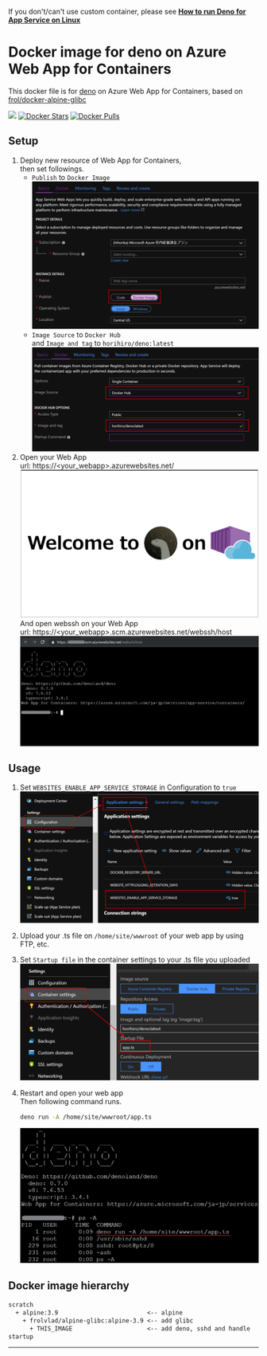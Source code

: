 If you don't/can't use custom container, please see **[How to run Deno for App Service on Linux](./for_blessedimages/README.md)**

# Docker image for deno on Azure Web App for Containers
This docker file is  for [deno](https://github.com/denoland/deno/) on Azure Web App for Containers, based on [frol/docker-alpine-glibc
](https://github.com/frol/docker-alpine-glibc)

[![](https://images.microbadger.com/badges/image/horihiro/deno.svg)](https://microbadger.com/images/horihiro/deno "Get your own image badge on microbadger.com")
[![Docker Stars](https://img.shields.io/docker/stars/horihiro/deno.svg?style=flat-square)](https://hub.docker.com/r/horihiro/deno/)
[![Docker Pulls](https://img.shields.io/docker/pulls/horihiro/deno.svg?style=flat-square)](https://hub.docker.com/r/horihiro/deno/)

## Setup

1. Deploy new resource of Web App for Containers,<br>
   then set followings.
    - `Publish` to `Docker Image`<br>
  ![./deploy_settings_publish.png](./deploy_settings_publish.png)
    - `Image Source` to `Docker Hub`<br>
    and `Image and tag` to `horihiro/deno:latest`<br>
  ![./deploy_settings_container.png](./deploy_settings_container.png)
1. Open your Web App<br>
  url: https://\<your_webapp>.azurewebsites.net/
  ![./deno_on_webapp.png](./deno_on_webapp.png)
  And open webssh on your Web App<br>
  url: https://\<your_webapp>.scm.azurewebsites.net/webssh/host
  ![./webssh_on_webapp.png](./webssh_on_webapp.png)

## Usage

1. Set `WEBSITES_ENABLE_APP_SERVICE_STORAGE` in Configuration to `true`
![./application_settings.png](./application_settings.png)
1. Upload your .ts file on `/home/site/wwwroot` of your web app by using FTP, etc.
1. Set `Startup file` in the container settings to your .ts file you uploaded<br>
  ![./startup_settings.png](./startup_settings.png)
1. Restart and open your web app<br>
  Then following command runs.
    ```sh
    deno run -A /home/site/wwwroot/app.ts
    ```
    
    ![./running_app.png](./running_app.png)

## Docker image hierarchy
```
scratch
  + alpine:3.9                         <-- alpine
    + frolvlad/alpine-glibc:alpine-3.9 <-- add glibc
      + THIS_IMAGE                     <-- add deno, sshd and handle startup
```

----

